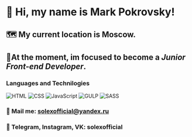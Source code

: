 # 👋 Hi, my name is **Mark Pokrovsky**!
## 🗺 My current location is Moscow.
## 🎯At the moment, im focused to become a *Junior Front-end Developer*.
### Languages and Technilogies
![HTML](https://img.shields.io/badge/-HTML-090909?style=for-the-badge&logo=html5)
![CSS](https://img.shields.io/badge/-CSS-090909?style=for-the-badge&logo=css3)
![JavaScript](https://img.shields.io/badge/-JavaScript-090909?style=for-the-badge&logo=javascript)
![GULP](https://img.shields.io/badge/-Gulp-090909?style=for-the-badge&logo=gulp)
![SASS](https://img.shields.io/badge/-preprocessors_SCSS_&_SASS-090909?style=for-the-badge&logo=sass)

### 📩  Mail me: solexofficial@yandex.ru
### 💬 Telegram, Instagram, VK: solexofficial

<!--
**Solexofficial/Solexofficial** is a ✨ _special_ ✨ repository because its `README.md` (this file) appears on your GitHub profile.

Here are some ideas to get you started:

- 🔭 I’m currently working on ...
- 🌱 I’m currently learning ...
- 👯 I’m looking to collaborate on ...
- 🤔 I’m looking for help with ...
- 💬 Ask me about ...
- 📫 How to reach me: ...
- 😄 Pronouns: ...
- ⚡ Fun fact: ...
-->
